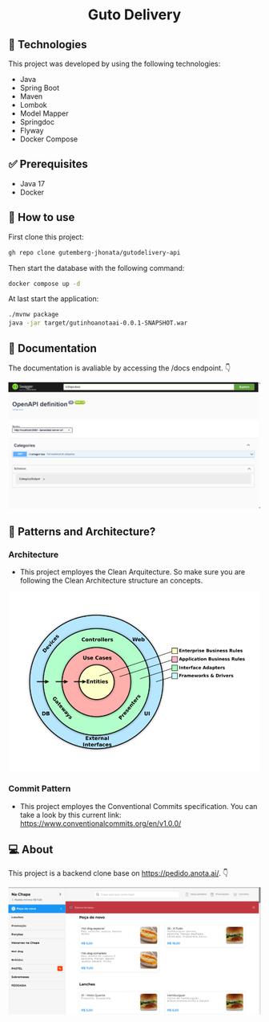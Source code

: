 <h1 align="center">Guto Delivery</h1>

## 🧪 Technologies

This project was developed by using the following technologies:

* Java
* Spring Boot
* Maven
* Lombok
* Model Mapper
* Springdoc
* Flyway
* Docker Compose

## ✅ Prerequisites
* Java 17
* Docker

## 🚀 How to use
First clone this project:
```bash
gh repo clone gutemberg-jhonata/gutodelivery-api
```
Then start the database with the following command:
```bash
docker compose up -d
```
At last start the application:
```bash
./mvnw package
java -jar target/gutinhoanotaai-0.0.1-SNAPSHOT.war
```

## 📖 Documentation
The documentation is avaliable by accessing the /docs endpoint. 👇 
<p align="center">
  <img alt="layout" src=".github/docs.png">
</p>

## 🚨 Patterns and Architecture?

### Architecture
* This project employes the Clean Arquitecture. So make sure you are following the Clean Architecture structure an concepts.
<p align="center">
  <img alt="layout" src=".github/cleanarch.png">
</p>

### Commit Pattern
* This project employes the Conventional Commits specification. You can take a look by this current link: https://www.conventionalcommits.org/en/v1.0.0/

## 💻 About

This project is a backend clone base on https://pedido.anota.ai/. 👇

<p align="center">
  <img alt="layout" src=".github/anotaai.png">
</p>
